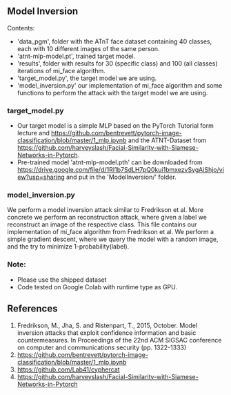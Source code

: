 ## Model Inversion

Contents:
 * 'data_pgm', folder with the ATnT face dataset containing 40 classes, each with 10 different images of the same person.
 * 'atnt-mlp-model.pt', trained target model.
 * 'results', folder with results for 30 (specific class) and 100 (all classes) iterations of mi_face algorithm.
 * 'target_model.py', the target model we are using.
 * 'model_inversion.py' our implementation of mi_face algorithm and some functions to perform the attack with the target model we are using.

### target_model.py
* Our target model is a simple MLP based on the PyTorch Tutorial form lecture and https://github.com/bentrevett/pytorch-image-classification/blob/master/1_mlp.ipynb and the ATNT-Dataset from https://github.com/harveyslash/Facial-Similarity-with-Siamese-Networks-in-Pytorch. 
* Pre-trained model 'atnt-mlp-model.pth' can be downloaded from https://drive.google.com/file/d/1RI1b7SdLH7pQ0kui1bmxezvSygAiShjo/view?usp=sharing and put in the 'ModelInversion/' folder.

### model_inversion.py
We perform a model inversion attack similar to Fredrikson et al. More concrete we perform an reconstruction attack, where given a label we reconstruct an image of the respective class.
This file contains our implementation of mi_face algorithm from Fredrikson et al. We perform a simple gradient descent, where we query the model with a random image, and the try to minimize 1-probability(label).

### Note:

* Please use the shipped dataset
* Code tested on Google Colab with runtime type as GPU. 

## References
1. Fredrikson, M., Jha, S. and Ristenpart, T., 2015, October. Model inversion attacks that exploit confidence information and basic countermeasures. In Proceedings of the 22nd ACM SIGSAC conference on computer and communications security (pp. 1322-1333)
2. https://github.com/bentrevett/pytorch-image-classification/blob/master/1_mlp.ipynb
3. https://github.com/Lab41/cyphercat
4. https://github.com/harveyslash/Facial-Similarity-with-Siamese-Networks-in-Pytorch
